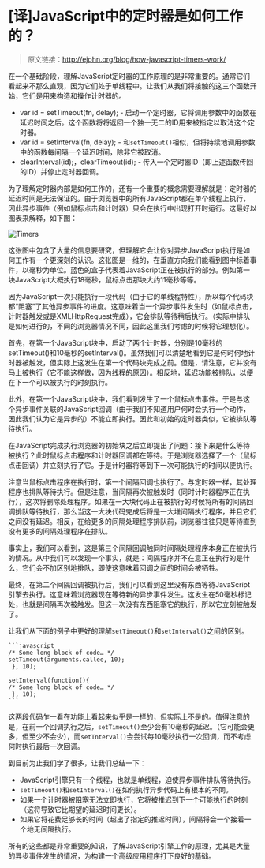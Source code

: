 # [译]JavaScript中的定时器是如何工作的？

> 原文链接：http://ejohn.org/blog/how-javascript-timers-work/

在一个基础阶段，理解JavaScript定时器的工作原理的是非常重要的。通常它们看起来不那么直观，因为它们处于单线程中。让我们从我们将接触的这三个函数开始，它们是用来构造和操作计时器的。

- var id = setTimeout(fn, delay); - 启动一个定时器，它将调用参数中的函数在延迟时间之后。这个函数将将返回一个独一无二的ID用来被指定以取消这个定时器。
- var id = setInterval(fn, delay); - 和`setTimeout()`相似，但将持续地调用参数中的函数每间隔一个延迟时间，除非它被取消。
- clearInterval(id);，clearTimeout(id); - 传入一个定时器ID（即上述函数传回的ID）并停止定时器回调。

为了理解定时器内部是如何工作的，还有一个重要的概念需要理解就是：定时器的延迟时间是无法保证的。由于浏览器中的所有JavaScript都在单个线程上执行，因此异步事件（例如鼠标点击和计时器）只会在执行中出现打开时运行。这最好以图表来解释，如下图：

![Timers](http://o6fy6cx7i.bkt.clouddn.com/Timers.png)

这张图中包含了大量的信息要研究，但理解它会让你对异步JavaScript执行是如何工作有一个更深刻的认识。这张图是一维的，在垂直方向我们能看到图中标着事件，以毫秒为单位。蓝色的盒子代表着JavaScript正在被执行的部分。例如第一块JavaScript大概执行18毫秒，鼠标点击那块大约11毫秒等等。

因为JavaScript一次只能执行一段代码（由于它的单线程特性），所以每个代码块都“阻塞”了其他异步事件的进度。这意味着当一个异步事件发生时（如鼠标点击，计时器触发或是XMLHttpRequest完成），它会排队等待稍后执行。（实际中排队是如何进行的，不同的浏览器情况不同，因此这里我们考虑的时候将它理想化）。

首先，在第一个JavaScript块中，启动了两个计时器，分别是10毫秒的setTimeout()和10毫秒的setInterval()。虽然我们可以清楚地看到它是何时何地计时器被触发，但实际上这发生在第一个代码块完成之前。但是，请注意，它并没有马上被执行（它不能这样做，因为线程的原因）。相反地，延迟功能被排队，以便在下一个可以被执行的时刻执行。

此外，在第一个JavaScript块中，我们看到发生了一个鼠标点击事件。于是与这个异步事件关联的JavaScript回调（由于我们不知道用户何时会执行一个动作，因此我们认为它是异步的）不能立即执行。因此和初始的定时器类似，它被排队等待执行。

在JavaScript完成执行浏览器的初始块之后立即提出了问题：接下来是什么等待被执行？此时鼠标点击程序和计时器回调都在等待。于是浏览器选择了一个（鼠标点击回调）并立刻执行了它。于是计时器将等到下一次可能执行的时间以便执行。

注意当鼠标点击程序在执行时，第一个间隔回调也执行了。与定时器一样，其处理程序也排队等待执行。但是注意，当间隔再次被触发时（同时计时器程序正在执行），这次将删除处理程序。如果在一大块代码正在被执行的时候将所有的间隔回调排队等待执行，那么当这一大块代码完成后将是一大堆间隔执行程序，并且它们之间没有延迟。相反，在给更多的间隔处理程序排队前，浏览器往往只是等待直到没有更多的间隔处理程序在排队。

事实上，我们可以看到，这是第三个间隔回调触同时间隔处理程序本身正在被执行的情况。从中我们可以发现一个事实，就是：间隔程序并不在意正在执行的是什么，它们会不加区别地排队，即使这意味着回调之间的时间会被牺牲。

最终，在第二个间隔回调被执行后，我们可以看到这里没有东西等待JavaScript引擎去执行。这意味着浏览器现在等待新的异步事件发生。这发生在50毫秒标记处，也就是间隔再次被触发。但这一次没有东西阻塞它的执行，所以它立刻被触发了。

让我们从下面的例子中更好的理解`setTimeout()`和`setInterval()`之间的区别。

	```javascript
	/* Some long block of code… */
	setTimeout(arguments.callee, 10);
	 }, 10);

	setInterval(function(){
	/* Some long block of code… */
	 }, 10);
	```

这两段代码乍一看在功能上看起来似乎是一样的，但实际上不是的。值得注意的是，在前一个回调执行之后，`setTimeout()`至少会有10毫秒的延迟。（它可能会更多，但至少不会少），而`setTnterval()`会尝试每10毫秒执行一次回调，而不考虑何时执行最后一次回调。

到目前为止我们学了很多，让我们总结一下：
- JavaScript引擎只有一个线程，也就是单线程，迫使异步事件排队等待执行。
- `setTimeout()`和`setInterval()`在如何执行异步代码上有根本的不同。
- 如果一个计时器被阻塞无法立即执行，它将被推迟到下一个可能执行的时刻（这将导致它比期望的延迟时间更长）。
- 如果它将花费足够长的时间（超出了指定的推迟时间），间隔将会一个接着一个地无间隔执行。

所有的这些都是非常重要的知识，了解JavaScript引擎工作的原理，尤其是大量的异步事件发生的情况，为构建一个高级应用程序打下良好的基础。

